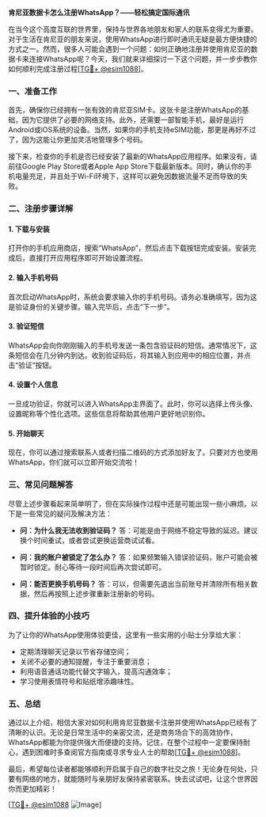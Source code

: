 **肯尼亚数据卡怎么注册WhatsApp？——轻松搞定国际通讯**

在当今这个高度互联的世界里，保持与世界各地朋友和家人的联系变得尤为重要。对于生活在肯尼亚的朋友来说，使用WhatsApp进行即时通讯无疑是最方便快捷的方式之一。然而，很多人可能会遇到一个问题：如何正确地注册并使用肯尼亚的数据卡来连接WhatsApp呢？今天，我们就来详细探讨一下这个问题，并一步步教你如何顺利完成注册过程[[TG💪+ @esim1088](https://t.me/s/esim1088)]。

### 一、准备工作

首先，确保你已经拥有一张有效的肯尼亚SIM卡。这张卡是注册WhatsApp的基础，因为它提供了必要的网络支持。此外，还需要一部智能手机，最好是运行Android或iOS系统的设备。当然，如果你的手机支持eSIM功能，那更是再好不过了，因为这能让你更加灵活地管理多个号码。

接下来，检查你的手机是否已经安装了最新的WhatsApp应用程序。如果没有，请前往Google Play Store或者Apple App Store下载最新版本。同时，确认你的手机电量充足，并且处于Wi-Fi环境下，这样可以避免因数据流量不足而导致的失败。

### 二、注册步骤详解

#### 1. 下载与安装
打开你的手机应用商店，搜索“WhatsApp”，然后点击下载按钮完成安装。安装完成后，直接打开应用程序即可开始设置流程。

#### 2. 输入手机号码
首次启动WhatsApp时，系统会要求输入你的手机号码。请务必准确填写，因为这是验证身份的关键步骤。输入完毕后，点击“下一步”。

#### 3. 验证短信
WhatsApp会向你刚刚输入的手机号发送一条包含验证码的短信。通常情况下，这条短信会在几分钟内到达。收到验证码后，将其输入到应用中的相应位置，并点击“验证”按钮。

#### 4. 设置个人信息
一旦成功验证，你就可以进入WhatsApp主界面了。此时，你可以选择上传头像、设置昵称等个性化选项。这些信息将帮助其他用户更好地识别你。

#### 5. 开始聊天
现在，你可以通过搜索联系人或者扫描二维码的方式添加好友了。只要对方也使用WhatsApp，你们就可以立即开始交流啦！

### 三、常见问题解答

尽管上述步骤看起来简单明了，但在实际操作过程中还是可能出现一些小麻烦。以下是一些常见的疑问及解决方法：

- **问：为什么我无法收到验证码？**
  答：可能是由于网络不稳定导致的延迟。建议换个时间重试，或者尝试更换运营商试试看。

- **问：我的账户被锁定了怎么办？**
  答：如果频繁输入错误验证码，账户可能会被暂时锁定。耐心等待一段时间后再次尝试即可。

- **问：能否更换手机号码？**
  答：可以，但需要先退出当前账号并清除所有相关数据，然后再按照上述步骤重新注册新的号码。

### 四、提升体验的小技巧

为了让你的WhatsApp使用体验更佳，这里有一些实用的小贴士分享给大家：

- 定期清理聊天记录以节省存储空间；
- 关闭不必要的通知提醒，专注于重要消息；
- 利用语音通话功能代替文字输入，提高沟通效率；
- 学习使用表情符号和贴纸增添趣味性。

### 五、总结

通过以上介绍，相信大家对如何利用肯尼亚数据卡注册并使用WhatsApp已经有了清晰的认识。无论是日常生活中的亲密交流，还是商务场合下的高效协作，WhatsApp都能为你提供强大而便捷的支持。记住，在整个过程中一定要保持耐心，遇到困难时多查阅官方指南或寻求专业人士的帮助[[TG💪+ @esim1088](https://t.me/s/esim1088)]。

最后，希望每位读者都能够顺利开启属于自己的数字社交之旅！无论身在何处，只要有网络的地方，就能随时与亲朋好友保持紧密联系。快去试试吧，让这个世界因你而更加精彩！

[[TG💪+ @esim1088](https://t.me/s/esim1088) ![Image](https://i.postimg.cc/4NQfJmqS/Snipaste-2025-05-13-00-14-12.png)]